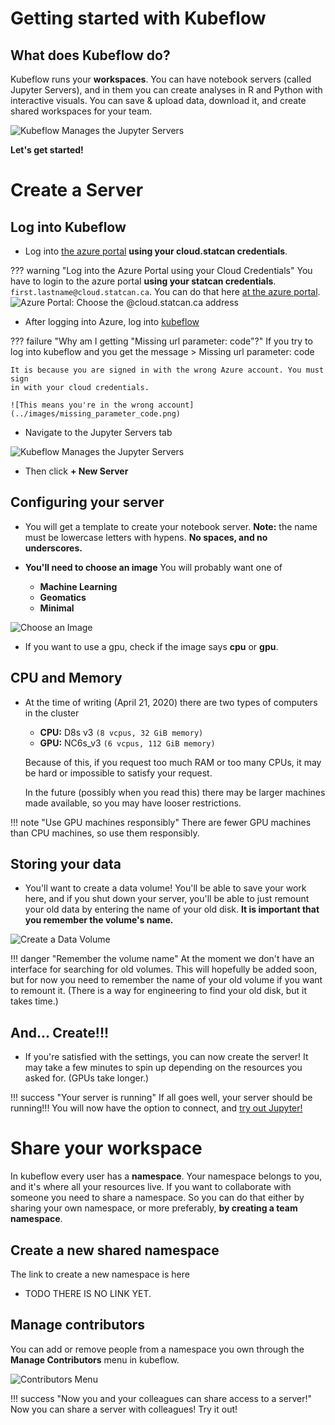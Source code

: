 # Getting started with Kubeflow

## What does Kubeflow do?

Kubeflow runs your **workspaces**. You can have notebook servers (called Jupyter
Servers), and in them you can create analyses in R and Python with interactive
visuals. You can save & upload data, download it, and create shared workspaces
for your team.

![Kubeflow Manages the Jupyter Servers](../images/jupyter_in_action.png)

**Let's get started!**

# Create a Server

## Log into Kubeflow

- Log into [the azure portal](https://portal.azure.com) **using your
  cloud.statcan credentials**.
 
??? warning "Log into the Azure Portal using your Cloud Credentials"
    You have to login to the azure portal **using your statcan credentials**.
    `first.lastname@cloud.statcan.ca`. You can do that here [at the azure portal](https://portal.azure.com).
    ![Azure Portal: Choose the `@cloud.statcan.ca` address](../images/azure-login.png)


- After logging into Azure, log into [kubeflow](https://kubeflow.example.ca)


??? failure "Why am I getting "Missing url parameter: code"?"
    If you try to log into kubeflow and you get the message 
    > Missing url parameter: code

    It is because you are signed in with the wrong Azure account. You must sign
    in with your cloud credentials.

    ![This means you're in the wrong account](../images/missing_parameter_code.png)
    






- Navigate to the Jupyter Servers tab

![Kubeflow Manages the Jupyter Servers](../images/kubeflow_ui.png)

- Then click **+ New Server**

## Configuring your server

- You will get a template to create your notebook server.
  **Note:** the name must be lowercase letters with hypens. **No spaces, and no underscores.**


- **You'll need to choose an image** You will probably want one of

    - **Machine Learning**
    - **Geomatics**
    - **Minimal**

![Choose an Image](../images/kubeflow_choose_an_image.png)

- If you want to use a gpu, check if the image says **cpu** or **gpu**.
 
 
## CPU and Memory 

- At the time of writing (April 21, 2020) there are two types of computers in
  the cluster

  - **CPU:** D8s v3 `(8 vcpus, 32 GiB memory)`
  - **GPU:** NC6s_v3 `(6 vcpus, 112 GiB memory)`
  
  Because of this, if you request too much RAM or too many CPUs, it may be hard
  or impossible to satisfy your request.
  
  In the future (possibly when you read this) there may be larger machines made
  available, so you may have looser restrictions.
  
!!! note "Use GPU machines responsibly"
    There are fewer GPU machines than CPU machines, so use them responsibly.
    
## Storing your data

- You'll want to create a data volume! You'll be able to save your work here,
  and if you shut down your server, you'll be able to just remount your old data
  by entering the name of your old disk. **It is important that you remember the
  volume's name.**

![Create a Data Volume](../images/kubeflow_volumes.png)
 
!!! danger "Remember the volume name"
    At the moment we don't have an interface for searching for old volumes. This
    will hopefully be added soon, but for now you need to remember the name of
    your old volume if you want to remount it. (There is a way for engineering
    to find your old disk, but it takes time.)
 
 
## And... Create!!!

- If you're satisfied with the settings, you can now create the server! It may
  take a few minutes to spin up depending on the resources you asked for. (GPUs
  take longer.)
 
!!! success "Your server is running"
    If all goes well, your server should be running!!! You will now have the
    option to connect, and [try out Jupyter!](/1-Experiments/Jupyter)

 
# Share your workspace

In kubeflow every user has a **namespace**. Your namespace belongs to you, and
it's where all your resources live. If you want to collaborate with someone you
need to share a namespace. So you can do that either by sharing your own
namespace, or more preferably, **by creating a team namespace**. 

## Create a new shared namespace

The link to create a new namespace is here
- TODO THERE IS NO LINK YET.

## Manage contributors

You can add or remove people from a namespace you own through the **Manage
Contributors** menu in kubeflow.

![Contributors Menu](../images/kubeflow_contributors.png)

!!! success "Now you and your colleagues can share access to a server!"
    Now you can share a server with colleagues! Try it out!
